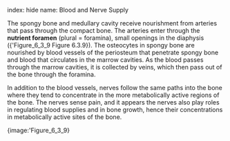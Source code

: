 index: hide
name: Blood and Nerve Supply

The spongy bone and medullary cavity receive nourishment from arteries that pass through the compact bone. The arteries enter through the  **nutrient foramen** (plural = foramina), small openings in the diaphysis ({'Figure_6_3_9 Figure 6.3.9}). The osteocytes in spongy bone are nourished by blood vessels of the periosteum that penetrate spongy bone and blood that circulates in the marrow cavities. As the blood passes through the marrow cavities, it is collected by veins, which then pass out of the bone through the foramina.

In addition to the blood vessels, nerves follow the same paths into the bone where they tend to concentrate in the more metabolically active regions of the bone. The nerves sense pain, and it appears the nerves also play roles in regulating blood supplies and in bone growth, hence their concentrations in metabolically active sites of the bone.


{image:'Figure_6_3_9}
        
